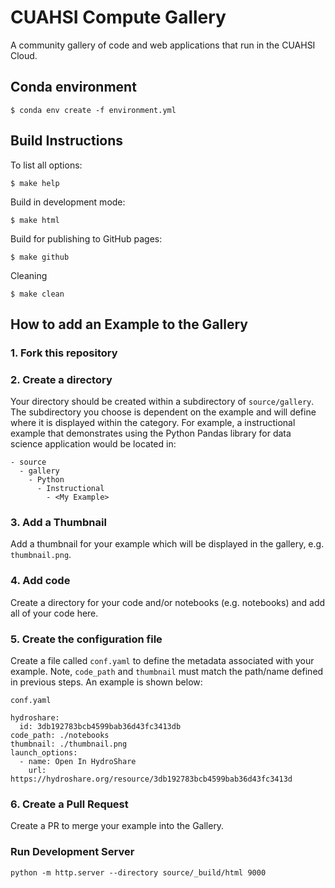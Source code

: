# CUAHSI Compute Gallery
A community gallery of code and web applications that run in the CUAHSI Cloud.


## Conda environment

```
$ conda env create -f environment.yml
```

## Build Instructions

To list all options: 

```
$ make help
```

Build in development mode: 

```
$ make html 
```

Build for publishing to GitHub pages:

```
$ make github
```

Cleaning

```
$ make clean
```

## How to add an Example to the Gallery

### 1. Fork this repository

### 2. Create a directory

Your directory should be created within a subdirectory of `source/gallery`. The subdirectory you choose is dependent on the example and will define where it is displayed within the category. For example, a instructional example that demonstrates using the Python Pandas library for data science application would be located in:

```
- source
  - gallery
    - Python
      - Instructional
        - <My Example>
```

### 3. Add a Thumbnail

Add a thumbnail for your example which will be displayed in the gallery, e.g. `thumbnail.png`.

### 4. Add code

Create a directory for your code and/or notebooks (e.g. notebooks) and add all of your code here.

### 5. Create the configuration file

Create a file called `conf.yaml` to define the metadata associated with your example. Note, `code_path` and `thumbnail` must match the path/name defined in previous steps.  An example is shown below:

`conf.yaml`
```
hydroshare:
  id: 3db192783bcb4599bab36d43fc3413db
code_path: ./notebooks
thumbnail: ./thumbnail.png
launch_options:
  - name: Open In HydroShare
    url: https://hydroshare.org/resource/3db192783bcb4599bab36d43fc3413d
```

### 6. Create a Pull Request

Create a PR to merge your example into the Gallery. 


### Run Development Server

  `python -m http.server --directory source/_build/html 9000`
